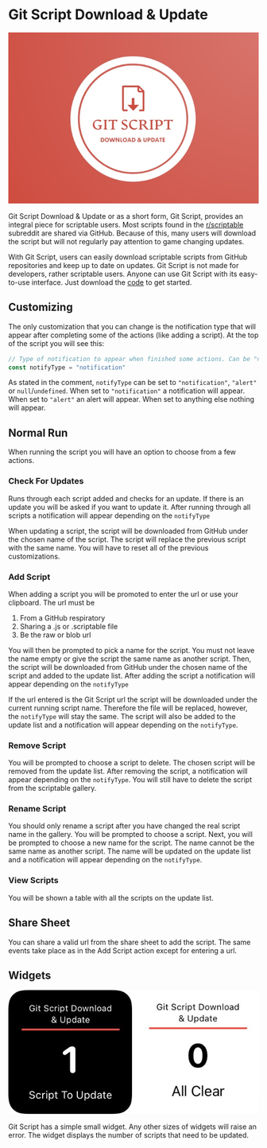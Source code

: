 # Git Script Download & Update
![Logo](/images/logo.jpeg) 

Git Script Download & Update or as a short form, Git Script, provides an integral piece for scriptable users. Most scripts found in the [r/scriptable](https://www.reddit.com/r/Scriptable/) subreddit are shared via GitHub. Because of this, many users will download the script but will not regularly pay attention to game changing updates. 

With Git Script, users can easily download scriptable scripts from GitHub repositories and keep up to date on updates. Git Script is not made for developers, rather scriptable users. Anyone can use Git Script with its easy-to-use interface. Just download the [code](git-script.js) to get started.

## Customizing 

The only customization that you can change is the notification type that will appear after completing some of the actions (like adding a script).  At the top of the script you will see this:

```javascript
// Type of notification to appear when finished some actions. Can be "notification", "alert" or null/undefined. Do not change anything else.
const notifyType = "notification" 
```

As stated in the comment, `notifyType` can be set to `"notification"`, `"alert"` or `null`/`undefined`. When set to `"notification"` a notification will appear. When set to  `"alert"` an alert will appear. When set to anything else nothing will appear.

## Normal Run

When running the script you will have an option to choose from a few actions.

### Check For Updates

Runs through each script added and checks for an update. If there is an update you will be asked if you want to update it. After running through all scripts a notification will appear depending on the `notifyType`

When updating a script, the script will be downloaded from GitHub under the chosen name of the script. The script will replace the previous script with the same name. You will have to reset all of the previous customizations.

### Add Script

When adding a script you will be promoted to enter the url or use your clipboard. The url must be 

1. From a GitHub respiratory 
2. Sharing a .js or .scriptable file
3. Be the raw or blob url

You will then be prompted to pick a name for the script. You must not leave the name empty or give the script the same name as another script. Then, the script will be downloaded from GitHub under the chosen name of the script and added to the update list. After adding the script a notification will appear depending on the `notifyType`

If the url entered is the Git Script url the script will be downloaded under the current running script name. Therefore the file will be replaced, however, the `notifyType` will stay the same. The script will also be added to the update list and a notification will appear depending on the `notifyType`.

### Remove Script

You will be prompted to choose a script to delete. The chosen script will be removed from the update list. After removing the script, a notification will appear depending on the `notifyType`. You will still have to delete the script from the scriptable gallery.

### Rename Script

You should only rename a script after you have changed the real script name in the gallery. You will be prompted to choose a script. Next, you will be prompted to choose a new name for the script. The name cannot be the same name as another script. The name will be updated on the update list and a   notification will appear depending on the `notifyType`.

### View Scripts

You will be shown a table with all the scripts on the update list.

## Share Sheet
You can share a valid url from the share sheet to add the script. The same events take place as in the Add Script action except for entering a url.

## Widgets

![Small](/images/widget.jpeg)

Git Script has a simple small widget. Any other sizes of widgets will raise an error. The widget displays the number of scripts that need to be updated.
